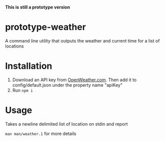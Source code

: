 __**This is still a prototype version**__

# prototype-weather
A command line utility that outputs the weather and current time for a list of locations

# Installation

1. Download an API key from [OpenWeather.com](https://openweathermap.org/guide#how). Then add it to config/default.json under the property name "apiKey"
2. Run `npm i`

# Usage 

Takes a newline delimited list of location on stdin and report 

`man man/weather.1` for more details
